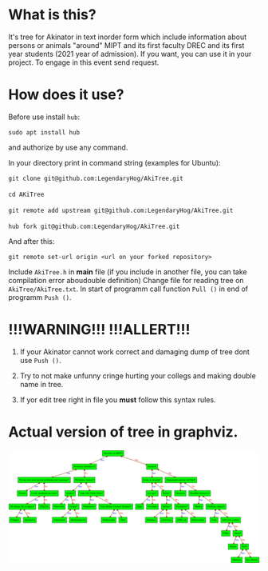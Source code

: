 # What is this?

It's tree for Akinator in text inorder form which include information about persons or animals "around" MIPT and its first faculty DREC and its first year students (2021 year of admission). If you want, you can use it in your project. To engage in this event send request.

# How does it use?

Before use install `hub`:
```
sudo apt install hub
```

and authorize by use any command.

In your directory print in command string (examples for Ubuntu):

```
git clone git@github.com:LegendaryHog/AkiTree.git

cd AKiTree

git remote add upstream git@github.com:LegendaryHog/AkiTree.git

hub fork git@github.com:LegendaryHog/AkiTree.git
```
And after this:
```
git remote set-url origin <url on your forked repository>
```
Include `AkiTree.h` in **main** file (if you include in another file, you can take compilation error aboudouble definition)
Change file for reading tree on `AkiTree/AkiTree.txt`. In start of programm call function `Pull ()` in end of programm `Push ()`.

# !!!WARNING!!! !!!ALLERT!!!

1. If your Akinator cannot work correct and damaging dump of tree dont use `Push ()`.

2. Try to not make unfunny cringe hurting your collegs and making double name in tree.

3. If yor edit tree right in file you **must** follow this syntax rules.

# Actual version of tree in graphviz.

![A](https://github.com/LegendaryHog/AkiTree/blob/master/Aki_Dump0.png)